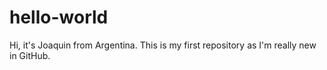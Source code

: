 # hello-world
Hi, it's Joaquin from Argentina. This is my first repository as I'm really new in GitHub. 
